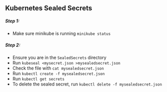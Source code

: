 ## Kubernetes Sealed Secrets

##### Step 1:

* Make sure minikube is running `minikube status`

##### Step 2:

* Ensure you are in the `SealedSecrets` directory
* Run `kubeseal <mysecret.json >mysealedsecret.json`
* Check the file with `cat mysealedsecret.json`
* Run `kubectl create -f mysealedsecret.json`
* Run `kubectl get secrets`
* To delete the sealed secret, run `kubectl delete -f mysealedsecret.json`
